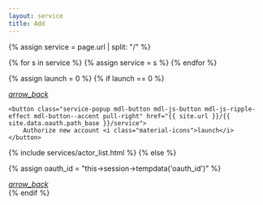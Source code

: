 ```yaml
---
layout: service
title: Add
---
```


{% assign service = page.url | split: "/" %}

{% for s in service %}
  {% assign service = s %}
{% endfor %}

<style type="text/css">
    .demo-card-square > .mdl-card__title {
        height: 200px;
        background:
            url('{{ site.url }}/assets/images/social-icon-{{ service }}.svg') center center no-repeat #FFF;
    }
</style>

<div class="mdl-card__title mdl-card--expand">
   <!-- <h3 class="mdl-card__title-text">{{ service_name }}</h3> -->
</div>

{% assign launch = 0 %}
{% if launch == 0 %}
<div class="mdl-card__actions">
    <a class="mdl-button mdl-button--icon mdl-button--colored mdl-js-button mdl-js-ripple-effect" href="{{ site.url }}/services">
        <i class="material-icons">arrow_back</i>
    </a>

    <button class="service-popup mdl-button mdl-js-button mdl-js-ripple-effect mdl-button--accent pull-right" href="{{ site.url }}/{{ site.data.oauth.path_base }}/service">
        Authorize new account <i class="material-icons">launch</i>
    </button>
</div>

{% include services/actor_list.html %}
{% else %}

{% assign oauth_id = "this->session->tempdata('oauth_id')" %}

<div id="get_actor_list_{{ oauth_id }}">
    <!-- MDL Progress Bar with Indeterminate Progress -->
    <div class="mdl-progress mdl-js-progress mdl-progress__indeterminate full-width"></div>
    <script type="text/javascript"> $('#get_actor_list_{{ oauth_id }}').load('{{ site.base_url }}/services/get-actor-list/{{ oauth_id }}'); </script>
</div>

<div class="mdl-card__actions mdl-card--border">
    <a class="mdl-button mdl-button--icon mdl-button--colored mdl-js-button mdl-js-ripple-effect" href="{{ site.url }}/services">
        <!-- try again <i class="material-icons">refresh</i> -->
        <i class="material-icons">arrow_back</i>
    </a>
</div>
{% endif %}